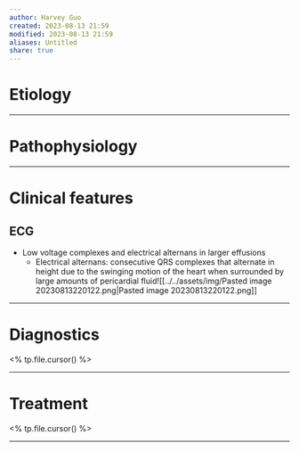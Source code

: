 ```yaml
---
author: Harvey Guo
created: 2023-08-13 21:59
modified: 2023-08-13 21:59
aliases: Untitled
share: true
---
```


# Etiology


---
# Pathophysiology


---
# Clinical features
## ECG
- Low voltage complexes and electrical alternans in larger effusions
	- Electrical alternans: consecutive QRS complexes that alternate in height due to the swinging motion of the heart when surrounded by large amounts of pericardial fluid![[../../assets/img/Pasted image 20230813220122.png|Pasted image 20230813220122.png]]

---
# Diagnostics
<% tp.file.cursor() %>

---
# Treatment
<% tp.file.cursor() %>

---
